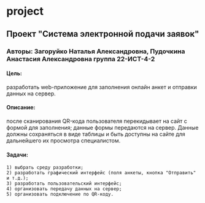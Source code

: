 # project
## Проект "Система электронной подачи заявок"
### Авторы: Загоруйко Наталья Александровна, Пудочкина Анастасия Александровна группа 22-ИСТ-4-2
  #### **Цель:**
  разработать web-приложение для заполнения онлайн анкет и отправки данных на сервер.
  #### **Описание:**
  после сканирования QR-кода пользователя перекидывает на сайт с формой для заполнения; данные формы передаются на сервер. Данные должны сохраняться в виде таблицы и   быть доступны на сайте для дальнейшего их просмотра специалистом.
  #### **Задачи:**
    1) выбрать среду разработки;
    2) разработать графический интерфейc (поля анкеты, кнопка "Отправить" и т.д.);
    3) разработать пользовательский интерфейс;
    4) организовать передачу данных на сервер;
    5) организовать подключение по QR-коду.
